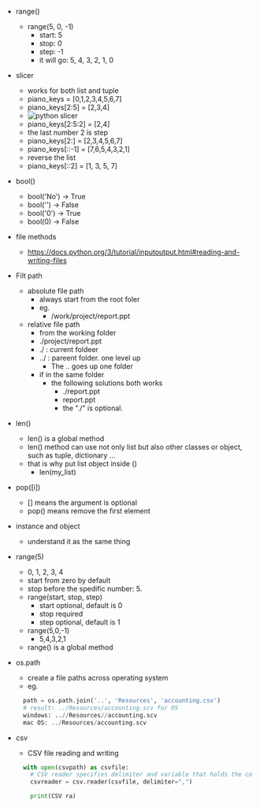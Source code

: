 - range()

  - range(5, 0, -1)
    - start: 5
    - stop: 0
    - step: -1
    - it will go: 5, 4, 3, 2, 1, 0

- slicer

  - works for both list and tuple
  - piano_keys = [0,1,2,3,4,5,6,7]
  - piano_keys[2:5] = [2,3,4]
  - ![python slicer]()
  - piano_keys[2:5:2] = [2,4]
  - the last number 2 is step
  - piano_keys[2:] = [2,3,4,5,6,7]
  - piano_keys[::-1] = [7,6,5,4,3,2,1]
  - reverse the list
  - piano_keys[::2] = [1, 3, 5, 7]

- bool()

  - bool('No') -> True
  - bool('') -> False
  - bool('0') -> True
  - bool(0) -> False

- file methods

  - https://docs.python.org/3/tutorial/inputoutput.html#reading-and-writing-files

- Filt path
  - absolute file path
    - always start from the root foler
    - eg.
      - /work/project/report.ppt
  - relative file path
    - from the working folder
    - ./project/report.ppt
    - ./ : current foldeer
    - ../ : pareent folder. one level up
      - The .. goes up one folder
    - if in the same folder
      - the following solutions both works
        - ./report.ppt
        - report.ppt
        - the "./" is optional.
- len()

  - len() is a global method
  - len() method can use not only list but also other classes or object, such as tuple, dictionary ...
  - that is why put list object inside ()
    - len(my_list)

- pop([i])

  - [] means the argument is optional
  - pop() means remove the first element

- instance and object

  - understand it as the same thing

- range(5)

  - 0, 1, 2, 3, 4
  - start from zero by default
  - stop before the spedific number: 5.
  - range(start, stop, step)
    - start optional, default is 0
    - stop required
    - step optional, default is 1
  - range(5,0,-1)
    - 5,4,3,2,1
  - range() is a global method

- os.path

  - create a file paths across operating system
  - eg.

  ```python
    path = os.path.join('..', 'Resources', 'accounting.csv')
    # result: ../Resources/accounting.scv for OS
    windows: ..//Resources//accounting.scv
    mac OS: ../Resources/accounting.scv
  ```

- csv

  - CSV file reading and writing

  ```py
    with open(csvpath) as csvfile:
      # CSV reader specifies delimiter and variable that holds the contents
      csvreader = csv.reader(csvfile, delimiter=",")

      print(CSV ra)
  ```
